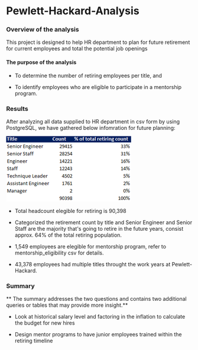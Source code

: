 # Pewlett-Hackard-Analysis

### Overview of the analysis

This project is designed to help HR department to plan for future retirement for current employees and total the potential job openings

#### The purpose of the analysis 

  - To determine the number of retiring employees per title, and 
  
  - To identify employees who are eligible to participate in a mentorship program.

### Results

After analyzing all data supplied to HR department in csv form by using PostgreSQL, we have gathered below infomration for future planning:

![analysis summary](https://github.com/emmagao1/Pewlett-Hackard-Analysis/blob/master/Resources/Capture.PNG)

  - Total headcount elegible for retiring is 90,398
  
  - Categorized the retirement count by title and Senior Engineer and Senior Staff are the majority that's going to retire in the future years, consist approx. 64% of the total retiring population.
  
  - 1,549 employees are elegible for mentorship program, refer to mentorship_eligibility csv for details.
  
  - 43,378 employees had multiple titles throught the work years at Pewlett-Hackard.
  
### Summary

** The summary addresses the two questions and contains two additional queries or tables that may provide more insight.**

  - Look at historical salary level and factoring in the inflation to calculate the budget for new hires
  
  - Design mentor programs to have junior employees trained within the retiring timeline
